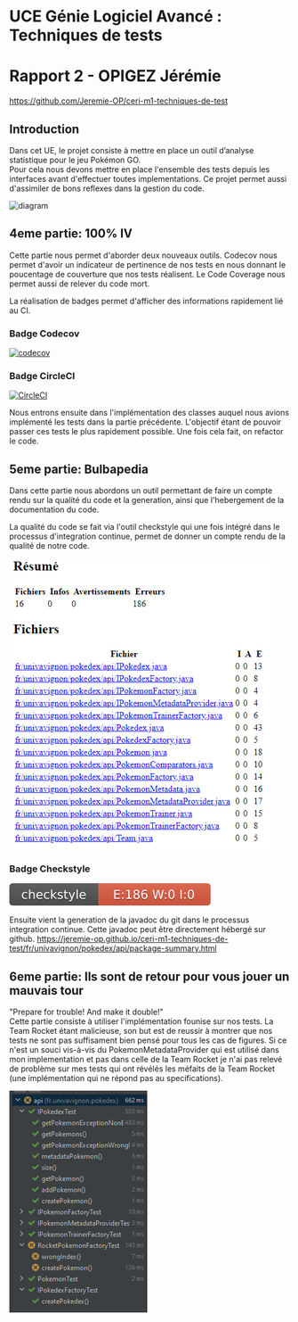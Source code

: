 # UCE Génie Logiciel Avancé : Techniques de tests
# Rapport 2 - OPIGEZ Jérémie
https://github.com/Jeremie-OP/ceri-m1-techniques-de-test

## Introduction

Dans cet UE, le projet consiste à mettre en place un outil d’analyse statistique pour le jeu Pokémon GO.  
Pour cela nous devons mettre en place l'ensemble des tests depuis les interfaces avant d'effectuer toutes implementations.
Ce projet permet aussi d'assimiler de bons reflexes dans la gestion du code.

![diagram](./TPs/images/diagramme_de_classes.png)

## 4eme partie: 100% IV
Cette partie nous permet d'aborder deux nouveaux outils.
Codecov nous permet d'avoir un indicateur de pertinence de nos tests en nous donnant le poucentage de couverture que nos
tests réalisent. Le Code Coverage nous permet aussi de relever du code mort.

La réalisation de badges permet d'afficher des informations rapidement lié au CI.
### Badge Codecov
[![codecov](https://codecov.io/gh/Jeremie-OP/ceri-m1-techniques-de-test/branch/master/graph/badge.svg?token=NTCZJCDE6M)](https://codecov.io/gh/Jeremie-OP/ceri-m1-techniques-de-test)
### Badge CircleCI
[![CircleCI](https://circleci.com/gh/Jeremie-OP/ceri-m1-techniques-de-test.svg?style=shield)](https://circleci.com/gh/Jeremie-OP/ceri-m1-techniques-de-test)

Nous entrons ensuite dans l'implémentation des classes auquel nous avions implémenté les tests dans la partie précédente.
L'objectif étant de pouvoir passer ces tests le plus rapidement possible. Une fois cela fait, on refactor le code.

## 5eme partie: Bulbapedia
Dans cette partie nous abordons un outil permettant de faire un compte rendu sur la qualité du code et la generation,
ainsi que l'hebergement de la documentation du code.

La qualité du code se fait via l'outil checkstyle qui une fois intégré dans le processus d'integration continue,
permet de donner un compte rendu de la qualité de notre code.

![checkstyle](https://github.com/Jeremie-OP/ceri-m1-techniques-de-test/raw/master/img/checkstyle.png)

### Badge Checkstyle
![Checkstyle](https://github.com/Jeremie-OP/ceri-m1-techniques-de-test/raw/master/checkstyle-result.svg)


Ensuite vient la generation de la javadoc du git dans le processus integration continue.
Cette javadoc peut être directement hébergé sur github.
https://jeremie-op.github.io/ceri-m1-techniques-de-test/fr/univavignon/pokedex/api/package-summary.html

## 6eme partie: Ils sont de retour pour vous jouer un mauvais tour
"Prepare for trouble! And make it double!"<br>
Cette partie consiste à utiliser l'implémentation founise sur nos tests. La Team Rocket étant malicieuse, son but est de reussir
à montrer que nos tests ne sont pas suffisament bien pensé pour tous les cas de figures.
Si ce n'est un souci vis-à-vis du PokemonMetadataProvider qui est utilisé dans mon implementation et pas dans celle de la Team Rocket
je n'ai pas relevé de problème sur mes tests qui ont révélés les méfaits de la Team Rocket (une implémentation qui ne répond pas au specifications).

![](https://github.com/Jeremie-OP/ceri-m1-techniques-de-test/raw/master/img/rocket.png)

